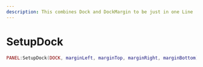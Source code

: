```yaml
---
description: This combines Dock and DockMargin to be just in one Line
---
```


# SetupDock

```lua
PANEL:SetupDock(DOCK, marginLeft, marginTop, marginRight, marginBottom)
```

